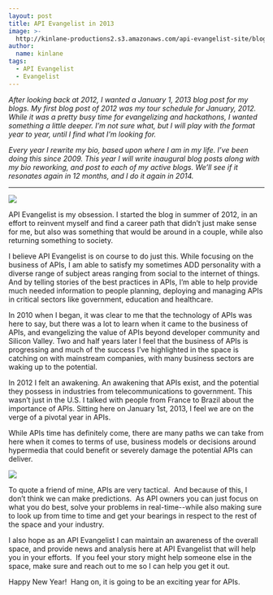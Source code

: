 ```yaml
---
layout: post
title: API Evangelist in 2013
image: >-
  http://kinlane-productions2.s3.amazonaws.com/api-evangelist-site/blog/API-Evangelism.png
author:
  name: kinlane
tags:
  - API Evangelist
  - Evangelist
---
```

_After looking back at 2012, I wanted a January 1, 2013 blog post for my blogs. My first blog post of 2012 was my tour schedule for January, 2012. While it was a pretty busy time for evangelizing and hackathons, I wanted something a little deeper. I’m not sure what, but I will play with the format year to year, until I find what I’m looking for._

_Every year I rewrite my bio, based upon where I am in my life. I’ve been doing this since 2009. This year I will write inaugural blog posts along with my bio reworking, and post to each of my active blogs. We’ll see if it resonates again in 12 months, and I do it again in 2014._

* * *

![](https://s3.amazonaws.com/kinlane-productions2/kin-lane/API-Evangelism.png)

API Evangelist is my obsession. I started the blog in summer of 2012, in an effort to reinvent myself and find a career path that didn’t just make sense for me, but also was something that would be around in a couple, while also returning something to society.

I believe API Evangelist is on course to do just this. While focusing on the business of APIs, I am able to satisfy my sometimes ADD personality with a diverse range of subject areas ranging from social to the internet of things. And by telling stories of the best practices in APIs, I’m able to help provide much needed information to people planning, deploying and managing APIs in critical sectors like government, education and healthcare.

In 2010 when I began, it was clear to me that the technology of APIs was here to say, but there was a lot to learn when it came to the business of APIs, and evangelizing the value of APIs beyond developer community and Silicon Valley. Two and half years later I feel that the business of APIs is progressing and much of the success I’ve highlighted in the space is catching on with mainstream companies, with many business sectors are waking up to the potential.

In 2012 I felt an awakening. An awakening that APIs exist, and the potential they possess in industries from telecommunications to government. This wasn’t just in the U.S. I talked with people from France to Brazil about the importance of APIs. Sitting here on January 1st, 2013, I feel we are on the verge of a pivotal year in APIs.

While APIs time has definitely come, there are many paths we can take from here when it comes to terms of use, business models or decisions around hypermedia that could benefit or severely damage the potential APIs can deliver.

![](https://s3.amazonaws.com/kinlane-productions2/api-evangelist/api-evangelist-2013.png)

To quote a friend of mine, APIs are very tactical.  And because of this, I don’t think we can make predictions.  As API owners you can just focus on what you do best, solve your problems in real-time--while also making sure to look up from time to time and get your bearings in respect to the rest of the space and your industry.

I also hope as an API Evangelist I can maintain an awareness of the overall space, and provide news and analysis here at API Evangelist that will help you in your efforts.  If you feel your story might help someone else in the space, make sure and reach out to me so I can help you get it out.

Happy New Year!  Hang on, it is going to be an exciting year for APIs.